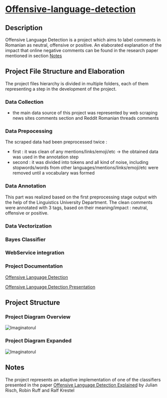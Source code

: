 # [Offensive-language-detection](https://www.aclweb.org/anthology/2020.trac-1.22.pdf)


##  Description
  Offensive Language Detection is a project which aims to label comments in Romanian as neutral, offensive or positive.
An elaborated explanation of the impact that online negative comments can be found in the research paper mentioned in section [Notes](#notes)

## Project File Structure and Elaboration
  The project files hierarchy is divided in multiple folders, each of them representing a step in the development of the project.
  ### Data Collection 
  - the main data source of this project was represented by web scraping news sites comments section and Reddit Romanian threads comments
  ### Data Prepocessing
  The scraped data had been preprocessed twice :
  -  first : it was clean of any mentions/links/emoji/etc -> the obtained data was used in the annotation step
  -  second : it was divided into tokens and all kind of noise, including stopwords/words from other languages/mentions/links/emoji/etc were removed until a vocabulary was formed
  ### Data Annotation
  This part was realized based on the first preprocessing stage output with the help of the Linguistics University Department.
  The clean comments were annotated with 3 tags, based on their meaning/impact : neutral, offensive or positive.
  ### Data Vectorization
  ### Bayes Classifier
  ### WebService integration
  ### Project Documentation
  
  [Offensive Language Detection](https://docs.google.com/document/d/1_btFjivHXHijX2SC112O08xFMNO8t3Qz76Rqd_uTwK8/edit?usp=sharing)
  
  [Offensive Language Detection Presentation](https://docs.google.com/presentation/d/1_e1sw9xeNObsQVlH9TxxefstD7NUL6-TJfz0RsNmupA/edit?usp=sharing)
  
## Project Structure
### Project Diagram Overview

![Imaginatorul](https://github.com/Ana-poto/Offensive-language-detection/blob/main/Phase_0_Diagrams/OLDetectionApp.svg)

### Project Diagram Expanded

![Imaginatorul](https://github.com/Ana-poto/Offensive-language-detection/blob/main/Phase_0_Diagrams/OLDetectionAppExp.svg)

## Notes
The project represents an adaptive implementation of one of the classifiers presented in the paper [Offensive Language Detection Explained](https://www.aclweb.org/anthology/2020.trac-1.22.pdf) by Julian Risch, Robin Ruff and Ralf Krestel

